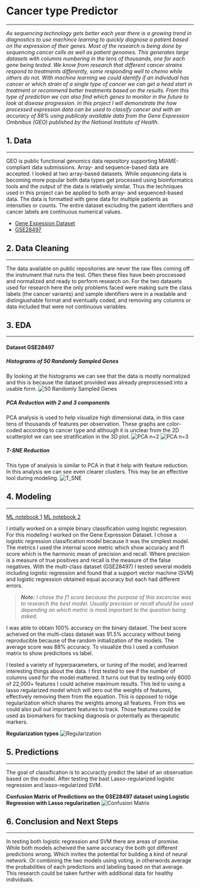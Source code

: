 # Cancer type Predictor
-------------------------------------------------------------------------------------------------------------------------------
*As sequencing technology gets better each year there is a growing trend in diagnostics to use machince learning to quickly diagnose a patient based on the expression of their genes. Most of the research is being done by sequencing cancer cells as well as patient genomes. This generates large datasets with columns numbering in the tens of thousands, one for each gene being tested. We know from research that different cancer strains respond to treatments differently, some responding well to chemo while others do not. With machine learning we could identify if an individual has cancer or which strain of a single type of cancer we can get a head start in treatment or recommend better treatments based on the results. From this type of prediction we can also find which genes to monitor in the future to look at disease progression.
In this project I will demonstrate the how processed expression data can be used to classify cancer and with an accuracy of 88% using publicaly available data from the Gene Expression Ombnibus (GEO) published by the National Institute of Health.*

## 1. Data
-------------------------------------------------------------------------------------------------------------------------------
GEO is public functional genomics data repository supporting MIAME-compliant data submissions. Array- and sequence-based data are accepted. I looked at two array-based datasets. While sequencing data is becoming more popular both data types get processed using bioinformatics tools and the output of the data is relatively similar. Thus the techniques used in this project can be applied to both array- and sequenced-based data. The data is formatted with gene data for multiple patients as intensities or counts. The entire dataset excluding the patient identifiers and cancer labels are continuous numerical values.

  * [Gene Expession Dataset](https://www.kaggle.com/crawford/gene-expression)
  * [GSE28497](https://www.ncbi.nlm.nih.gov/geo/query/acc.cgi?acc=GSE28497)

## 2. Data Cleaning
-------------------------------------------------------------------------------------------------------------------------------

The data available on public repositories are never the raw files coming off the instrument that runs the test. Often these files have been proccessed and normalized and ready to perform research on. For the two datasets used for research here the only problems faced were making sure the class labels (the cancer variants) and sample identifiers were in a readable and distingiushable format and eventually coded, and removing any columns or data included that were not continuous variables.

## 3. EDA
-------------------------------------------------------------------------------------------------------------------------------
#### Dataset GSE28497
##### **Histograms of 50 Randomly Sampled Genes**
By looking at the histograms we can see that the data is mostly normalized and this is because the dataset provided was already preprocessed into a usable form.
![50 Randomly Sampled Genes](sampledhist001.png)
##### **PCA Reduction with 2 and 3 components**
PCA analysis is used to help visualize high dimensional data, in this case tens of thousands of features per observation. These graphs are color-coded according to cancer type and although it is unclear from the 2D scatterplot we can see stratification in the 3D plot.
![PCA n=2](PCA_n_2.png) ![PCA n=3](PCA_n_3_003.png)
##### **T-SNE Reduction**
This type of analysis is similar to PCA in that it help with feature reduction. In this analysis we can see even clearer clusters. This may be an effective tool during modeling.
![T_SNE](tsne002.png)

## 4. Modeling
-------------------------------------------------------------------------------------------------------------------------------

[ML notebook 1](https://github.com/srtandon/GeneExpression/blob/master/Capstone%202%20-%20Gene%20Expression%20-%20Modeling.ipynb)
[ML notebook 2](https://github.com/srtandon/GeneExpression/blob/master/GSE28497%20-%20Modeling.ipynb)

I intially worked on a simple binary classification using logistic regression. For this modeling I worked on the Gene Expression Dataset. I chose a logistic regression classification model because it was the simplest model. The metrics I used the internal score metric which show accuracy and f1 score which is the harmonic mean of precision and recall. Where precision is a measure of true positives and recall is the measure of the false negatives. With the multi-class dataset (GSE28497) I tested several models including logistic regression and found that a support vector machine (SVM) and logistic regression obtained equal accuracy but each had different errors.

> _**Note:** I chose the f1 score because the purpose of this excercise was to research the best model. Usually precision or recall should be used depending on which metric is most important to the question being asked._

I was able to obtain 100% accuracy on the binary dataset. The best score acheived on the multi-class dataset was 91.5% accuracy without being reproducible because of the random initialization of the models. The average score was 88% accuracy. To visualize this I used a confusion matrix to show predicitons vs label.

I tested a variety of hyperparameters, or tuning of the model, and learned interesting things about the data. I first tested to see if the number of columns used for the model mattered. It turns out that by testing only 6000 of 22,000+ features I could acheive maximum results. This led to using a lasso regularized model which will zero out the weights of features, effectively removing them from the equation. This is opposed to ridge regularization which shares the weights among all features. From this we could also pull out important features to track. Those features could be used as biomarkers for tracking diagnosis or potentially as therapeutic markers.

**Regularization types**
![Regularization](lassoreg.png)

## 5. Predictions
-------------------------------------------------------------------------------------------------------------------------------
The goal of classification is to accuractly predict the label of an observation based on the model. After testing the bast Lasso-regularized logistic regression and lasso-regularized SVM.

**Confusion Matrix of Predictions on the GSE28497 dataset using Logistic Regression with Lasso regularization**
![Confusion Matrix](score_confusion_matrix.jpg)

## 6. Conclusion and Next Steps
-------------------------------------------------------------------------------------------------------------------------------
In testing both logistic regression and SVM there are areas of promise. While both models acheived the same accuracy the both got different predictions wrong. Which invites the potential for building a kind of neural network. Or combining the two models using voting, in otherwords average the probabilities of each predictions and labeling based on that average. This research could be taken further with additional data for healthy individuals.


